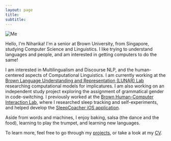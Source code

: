 ```yaml
---
layout: page
title: 
subtitle:  
---
```


![Me]("/assets/img/linkedin.png)

Hello, I'm Niharika! I'm a senior at Brown University, from Singapore, studying Computer Science and Linguistics. I like trying to understand languages and people, and am interested in getting computers to do the same!

I am interested in Multilingualism and Discourse NLP, and the human-centered aspects of Computational Linguistics. I am currently working at the [Brown Language Understanding and Representation (LUNAR) Lab](https://lunar.cs.brown.edu/) researching computational models for implicatures. I am also working on an independent study project exploring the assignment of grammatical gender in code-switching. I previously worked at the [Brown Human-Computer Interaction Lab](https://hci.brown.edu/), where I researched sleep tracking and self-experiments, and helped develop the [SleepCoacher iOS application](https://apps.apple.com/us/app/sleepcoacher/id1446980859). 

Aside from words and machines, I enjoy baking, salsa (the dance and the food), learning to play the trumpet, and learning new languages.

To learn more, feel free to go through my [projects](https://niharikajhingan.github.io/projects), or take a look at my [CV]("/assets/website_cv.pdf").
